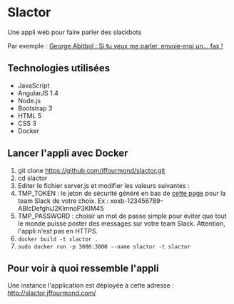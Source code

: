 # Slactor
Une appli web pour faire parler des slackbots

Par exemple : 
[George Abitbol : Si tu veux me parler, envoie-moi un... fax !](img/george.png)

## Technologies utilisées
 
* JavaScript
* AngularJS 1.4
* Node.js
* Bootstrap 3
* HTML 5
* CSS 3
* Docker

## Lancer l'appli avec Docker 

1. git clone https://github.com/jffourmond/slactor.git
2. cd slactor
3. Editer le fichier server.js et modifier les valeurs suivantes : 
  1. TMP_TOKEN : le jeton de sécurité généré en bas de [cette page](https://api.slack.com/web) pour la team Slack de votre choix. Ex : xoxb-123456789-ABlcDefghiJ2KlmnoP3KlM45
  2. TMP_PASSWORD : choisir un mot de passe simple pour éviter que tout le monde puisse poster des messages sur votre team Slack. Attention, l'appli n'est pas en HTTPS.
4. `docker build -t slactor .`
5. `sudo docker run -p 3000:3000 --name slactor -t slactor`

## Pour voir à quoi ressemble l'appli

Une instance l'application est déployée à cette adresse : http://slactor.jffourmond.com/